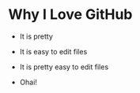 # Why I Love GitHub

* It is pretty
* It is easy to edit files
* It is pretty easy to edit files

* Ohai!